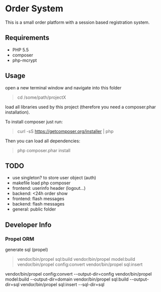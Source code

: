 # Order System
This is a small order platform with a session based registration system.

## Requirements
 * PHP 5.5
 * composer
 * php-mcrypt

## Usage
open a new terminal window and navigate into this folder

> cd /some/path/projectX

load all libraries used by this project
(therefore you need a composer.phar installation).

To install composer just run:

> curl -sS https://getcomposer.org/installer | php

Then you can load all dependencies:

> php composer.phar install

## TODO
 * use singleton? to store user object (auth)
 * makefile load php composer
 * frontend: userinfo header (logout...)
 * backend: <24h order show
 * frontend: flash messages
 * backend: flash messages
 * general: public folder

## Developer Info

### Propel ORM

generate sql (propel)

> vendor/bin/propel sql:build
> vendor/bin/propel model:build
> vendor/bin/propel config:convert
> vendor/bin/propel sql:insert


vendor/bin/propel config:convert --output-dir=config
vendor/bin/propel model:build --output-dir=domain
vendor/bin/propel sql:build --output-dir=sql
vendor/bin/propel sql:insert --sql-dir=sql
